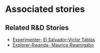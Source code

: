 # Associated stories

<!-- !!DO NOT REMOVE!! start autogenerated hyperlinks -->
## Related R&D Stories
- [Experimenter- El Salvador-Victor Tablas](/RnD-Archive/stories/?doc=Experimenters_SLV)
- [Explorer\-Rwanda\- Maurice Rwamigabo](/RnD-Archive/stories/?doc=Explorers_RWA)
<!-- !!DO NOT REMOVE!! end autogenerated hyperlinks -->